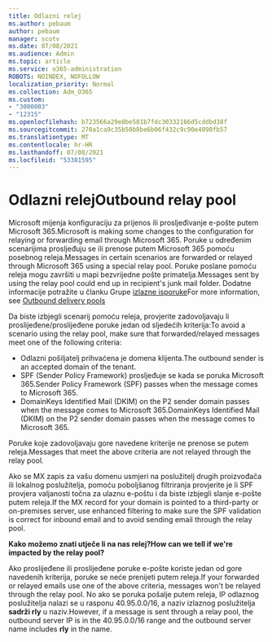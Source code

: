 ```yaml
---
title: Odlazni relej
ms.author: pebaum
author: pebaum
manager: scotv
ms.date: 07/08/2021
ms.audience: Admin
ms.topic: article
ms.service: o365-administration
ROBOTS: NOINDEX, NOFOLLOW
localization_priority: Normal
ms.collection: Adm_O365
ms.custom:
- "3000003"
- "12315"
ms.openlocfilehash: b723566a29e0be581b7fdc30332166d5cddbd38f
ms.sourcegitcommit: 270a1ca9c35b50b8be6b06f432c9c90e4090fb57
ms.translationtype: MT
ms.contentlocale: hr-HR
ms.lasthandoff: 07/08/2021
ms.locfileid: "53381595"
---
```

# <a name="outbound-relay-pool"></a><span data-ttu-id="1f93c-102">Odlazni relej</span><span class="sxs-lookup"><span data-stu-id="1f93c-102">Outbound relay pool</span></span>

<span data-ttu-id="1f93c-103">Microsoft mijenja konfiguraciju za prijenos ili prosljeđivanje e-pošte putem Microsoft 365.</span><span class="sxs-lookup"><span data-stu-id="1f93c-103">Microsoft is making some changes to the configuration for relaying or forwarding email through Microsoft 365.</span></span> <span data-ttu-id="1f93c-104">Poruke u određenim scenarijima prosljeđuju se ili prenose putem Microsoft 365 pomoću posebnog releja.</span><span class="sxs-lookup"><span data-stu-id="1f93c-104">Messages in certain scenarios are forwarded or relayed through Microsoft 365 using a special relay pool.</span></span> <span data-ttu-id="1f93c-105">Poruke poslane pomoću releja mogu završiti u mapi bezvrijedne pošte primatelja.</span><span class="sxs-lookup"><span data-stu-id="1f93c-105">Messages sent by using the relay pool could end up in recipient's junk mail folder.</span></span> <span data-ttu-id="1f93c-106">Dodatne informacije potražite u članku Grupe [izlazne isporuke](/microsoft-365/security/office-365-security/high-risk-delivery-pool-for-outbound-messages#relay-pool)</span><span class="sxs-lookup"><span data-stu-id="1f93c-106">For more information, see [Outbound delivery pools](/microsoft-365/security/office-365-security/high-risk-delivery-pool-for-outbound-messages#relay-pool)</span></span>

<span data-ttu-id="1f93c-107">Da biste izbjegli scenarij pomoću releja, provjerite zadovoljavaju li proslijeđene/proslijeđene poruke jedan od sljedećih kriterija:</span><span class="sxs-lookup"><span data-stu-id="1f93c-107">To avoid a scenario using the relay pool, make sure that forwarded/relayed messages meet one of the following criteria:</span></span>

- <span data-ttu-id="1f93c-108">Odlazni pošiljatelj prihvaćena je domena klijenta.</span><span class="sxs-lookup"><span data-stu-id="1f93c-108">The outbound sender is an accepted domain of the tenant.</span></span>
- <span data-ttu-id="1f93c-109">SPF (Sender Policy Framework) prosljeđuje se kada se poruka Microsoft 365.</span><span class="sxs-lookup"><span data-stu-id="1f93c-109">Sender Policy Framework (SPF) passes when the message comes to Microsoft 365.</span></span>
- <span data-ttu-id="1f93c-110">DomainKeys Identified Mail (DKIM) on the P2 sender domain passes when the message comes to Microsoft 365.</span><span class="sxs-lookup"><span data-stu-id="1f93c-110">DomainKeys Identified Mail (DKIM) on the P2 sender domain passes when the message comes to Microsoft 365.</span></span>
 
<span data-ttu-id="1f93c-111">Poruke koje zadovoljavaju gore navedene kriterije ne prenose se putem releja.</span><span class="sxs-lookup"><span data-stu-id="1f93c-111">Messages that meet the above criteria are not relayed through the relay pool.</span></span>

<span data-ttu-id="1f93c-112">Ako se MX zapis za vašu domenu usmjeri na poslužitelj drugih proizvođača ili lokalnog poslužitelja, pomoću poboljšanog filtriranja provjerite je li SPF provjera valjanosti točna za ulaznu e-poštu i da biste izbjegli slanje e-pošte putem releja.</span><span class="sxs-lookup"><span data-stu-id="1f93c-112">If the MX record for your domain is pointed to a third-party or on-premises server, use enhanced filtering to make sure the SPF validation is correct for inbound email and to avoid sending email through the relay pool.</span></span>

<span data-ttu-id="1f93c-113">**Kako možemo znati utječe li na nas relej?**</span><span class="sxs-lookup"><span data-stu-id="1f93c-113">**How can we tell if we're impacted by the relay pool?**</span></span>

<span data-ttu-id="1f93c-114">Ako proslijeđene ili proslijeđene poruke e-pošte koriste jedan od gore navedenih kriterija, poruke se neće prenijeti putem releja.</span><span class="sxs-lookup"><span data-stu-id="1f93c-114">If your forwarded or relayed emails use one of the above criteria, messages won't be relayed through the relay pool.</span></span> <span data-ttu-id="1f93c-115">No ako se poruka pošalje putem releja, IP odlaznog poslužitelja nalazi se u rasponu 40.95.0.0/16, a naziv izlaznog poslužitelja **sadrži rly** u naziv.</span><span class="sxs-lookup"><span data-stu-id="1f93c-115">However, if a message is sent through a relay pool, the outbound server IP is in the 40.95.0.0/16 range and the outbound server name includes **rly** in the name.</span></span>

